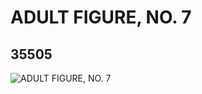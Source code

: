 # ADULT FIGURE, NO. 7
## 35505
![ADULT FIGURE, NO. 7](https://lc-www-live-s.legocdn.com/media/bricks/5/2/6203759.jpg)